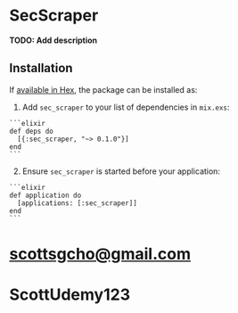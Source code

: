 # SecScraper

**TODO: Add description**

## Installation

If [available in Hex](https://hex.pm/docs/publish), the package can be installed as:

  1. Add `sec_scraper` to your list of dependencies in `mix.exs`:

    ```elixir
    def deps do
      [{:sec_scraper, "~> 0.1.0"}]
    end
    ```

  2. Ensure `sec_scraper` is started before your application:

    ```elixir
    def application do
      [applications: [:sec_scraper]]
    end
    ```


# scottsgcho@gmail.com
# ScottUdemy123
